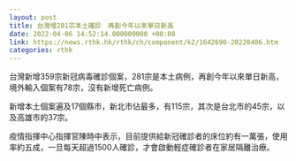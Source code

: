 ```yaml
---
layout: post
title: 台灣增281宗本土確診　再創今年以來單日新高
date: 2022-04-06 14:52:14.000000000 +08:00
link: https://news.rthk.hk/rthk/ch/component/k2/1642690-20220406.htm
categories: rthk
---
```


台灣新增359宗新冠病毒確診個案，281宗是本土病例，再創今年以來單日新高，境外輸入個案有78宗，沒有新增死亡病例。

新增本土個案遍及17個縣市，新北市佔最多，有115宗，其次是台北市的45宗，以及高雄市的37宗。

疫情指揮中心指揮官陳時中表示，目前提供給新冠確診者的床位約有一萬張，使用率約五成，一旦每天超過1500人確診，才會啟動輕症確診者在家居隔離治療。
